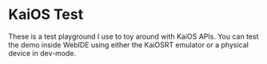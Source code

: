 # KaiOS Test

These is a test playground I use to toy around with KaiOS APIs. You can test the demo inside WebIDE using either the KaiOSRT emulator or a physical device in dev-mode.
